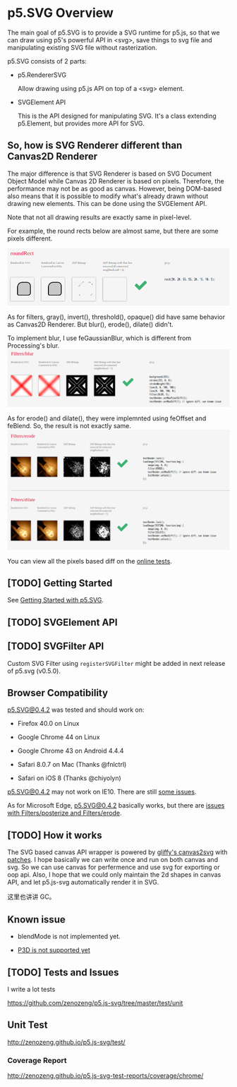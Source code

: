 # p5.SVG Overview

The main goal of p5.SVG is to provide a SVG runtime for p5.js,
so that we can draw using p5's powerful API in \<svg\>, save things to svg file
and manipulating existing SVG file without rasterization.

p5.SVG consists of 2 parts:

- p5.RendererSVG

    Allow drawing using p5.js API on top of a \<svg\> element.

- SVGElement API

    This is the API designed for manipulating SVG.
    It's a class extending p5.Element, but provides more API for SVG.

## So, how is SVG Renderer different than Canvas2D Renderer

The major difference is that SVG Renderer is based on SVG Document Object Model
while Canvas 2D Renderer is based on pixels.
Therefore, the performance may not be as good as canvas.
However, being DOM-based also means that it is possible to modify what's already drawn without drawing new elements. This can be done using the SVGElement API.

Note that not all drawing results are exactly same in pixel-level.

For example, the round rects below are almost same, but there are some pixels different.

![round rect](round-rect.png)

As for filters, gray(), invert(), threshold(), opaque() did have same behavior as Canvas2D Renderer. But blur(), erode(), dilate() didn't.

To implement blur, I use feGaussianBlur, which is different from Processing's blur.
![blur](blur.png)

As for erode() and dilate(), they were implemnted using feOffset and feBlend. So, the result is not exactly same.
![erode](erode.png)

You can view all the pixels based diff on the [online tests](http://zenozeng.github.io/p5.js-svg/test/).

## [TODO] Getting Started

See [Getting Started with p5.SVG](./getting-started.md).

## [TODO] SVGElement API

## [TODO] SVGFilter API

Custom SVG Filter using `registerSVGFilter` might be added in next release of p5.svg (v0.5.0).

## Browser Compatibility

p5.SVG@0.4.2 was tested and should work on:

- Firefox 40.0 on Linux
- Google Chrome 44 on Linux

- Google Chrome 43 on Android 4.4.4

- Safari 8.0.7 on Mac (Thanks @fnlctrl)

- Safari on iOS 8 (Thanks @chiyolyn)

p5.SVG@0.4.2 may not work on IE10. There are still [some issues](https://github.com/zenozeng/p5.js-svg/issues/122).

As for Microsoft Edge, p5.SVG@0.4.2 basically works, but there are [issues with Filters/posterize and Filters/erode](https://github.com/zenozeng/p5.js-svg/issues/128).

## [TODO] How it works

The SVG based canvas API wrapper is powered by [gliffy's canvas2svg](https://github.com/gliffy/canvas2svg) with [patches](https://github.com/gliffy/canvas2svg/issues?utf8=%E2%9C%93&q=author%3Azenozeng+). I hope basically we can write once and run on both canvas and svg. So we can use canvas for perfermence and use svg for exporting or oop api. Also, I hope that we could only maintain the 2d shapes in canvas API, and let p5.js-svg automatically render it in SVG.

这里也讲讲 GC。

## Known issue

- blendMode is not implemented yet.

- [P3D is not supported yet](https://github.com/zenozeng/p5.js-svg/issues/51)

## [TODO] Tests and Issues

I write a lot tests

https://github.com/zenozeng/p5.js-svg/tree/master/test/unit

## Unit Test

http://zenozeng.github.io/p5.js-svg/test/

### Coverage Report

http://zenozeng.github.io/p5.js-svg-test-reports/coverage/chrome/
